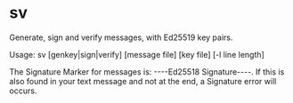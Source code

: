 # sv
Generate, sign and verify messages, with Ed25519 key pairs.

Usage: sv [genkey|sign|verify] [message file] [key file] [-l line length]

The Signature Marker for messages is: ----Ed25518 Signature----. If this
is also found in your text message and not at the end, a Signature error
will occurs.
